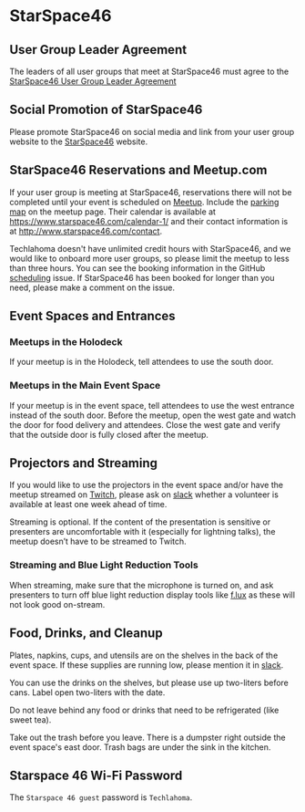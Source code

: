 # StarSpace46

## User Group Leader Agreement
The leaders of all user groups that meet at StarSpace46 must agree to the [StarSpace46 User Group Leader Agreement](https://docs.google.com/document/d/1q1m6q4v3VrS6yVuP-tVImkNZZXG0pq_uktydbfWiovM/edit)

## Social Promotion of StarSpace46
Please promote StarSpace46 on social media and link from your user group website to the [StarSpace46](http://www.starspace46.com/) website.

## StarSpace46 Reservations and Meetup.com
If your user group is meeting at StarSpace46, reservations there will not be completed until your event is scheduled on [Meetup](https://www.meetup.com/). Include the [parking map](https://static1.squarespace.com/static/57422f09ab48dec01e5e20c7/t/588fb33ee3df2828e8ceb5ab/1485814862865/ss46parking) on the meetup page. Their calendar is available at https://www.starspace46.com/calendar-1/ and their contact information is at  http://www.starspace46.com/contact.

Techlahoma doesn't have unlimited credit hours with StarSpace46, and we would like to onboard more user groups, so please limit the meetup to less than three hours. You can see the booking information in the GitHub [scheduling](https://github.com/techlahoma/user-groups/labels/scheduling) issue. If StarSpace46 has been booked for longer than you need, please make a comment on the issue.

## Event Spaces and Entrances

### Meetups in the Holodeck
If your meetup is in the Holodeck, tell attendees to use the south door.

### Meetups in the Main Event Space
If your meetup is in the event space, tell attendees to use the west entrance instead of the south door. Before the meetup, open the west gate and watch the door for food delivery and attendees. Close the west gate and verify that the outside door is fully closed after the meetup.

## Projectors and Streaming
If you would like to use the projectors in the event space and/or have the meetup streamed on [Twitch](https://www.twitch.tv/techlahoma), please ask on [slack](https://techlahoma.slack.com/messages/GDG4UT8A0/) whether a volunteer is available at least one week ahead of time. 

Streaming is optional. If the content of the presentation is sensitive or presenters are uncomfortable with it (especially for lightning talks), the meetup doesn’t have to be streamed to Twitch.

### Streaming and Blue Light Reduction Tools
When streaming, make sure that the microphone is turned on, and ask presenters to turn off blue light reduction display tools like [f.lux](https://justgetflux.com/) as these will not look good on-stream.

## Food, Drinks, and Cleanup
Plates, napkins, cups, and utensils are on the shelves in the back of the event space. If these supplies are running low, please mention it in [slack](https://techlahoma.slack.com/messages/GDG4UT8A0/).

You can use the drinks on the shelves, but please use up two-liters before cans. Label open two-liters with the date.

Do not leave behind any food or drinks that need to be refrigerated (like sweet tea).

Take out the trash before you leave. There is a dumpster right outside the event space's east door. Trash bags are under the sink in the kitchen.

## Starspace 46 Wi-Fi Password
The `Starspace 46 guest` password is `Techlahoma`.
